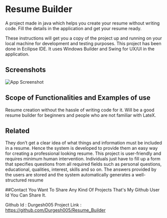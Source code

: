 
# Resume Builder

A project made in java which helps you create your resume without writing code. Fill the details in the application and get your resume ready.


These instructions will get you a copy of the project up and running on your local machine for development and testing purposes. This project has been done in Ecilipse IDE. It uses Windows Builder and Swing for UX/UI in the application.
## Screenshots

![App Screenshot](https://via.placeholder.com/468x300?text=App+Screenshot+Here)


## Scope of Functionalities and Examples of use
Resume creation without the hassle of writing code for it. Will be a good resume builder for beginners and people who are not familiar with LateX.
## Related

They don’t get a clear idea of what things and information must be included in a resume. Hence the system is developed to provide them an easy way for creating a professional looking resume. This project is user-friendly and requires minimum human intervention. Individuals just have to fill up a form that specifies questions from all required fields such as personal questions, educational, qualities, interest, skills and so on. The answers provided by the users are stored and the system automatically generates a well-structured resume

##Contact
You Want To Share Any Kind Of Projects That's My Github User Id You Can Share It.

Github Id : Durgesh005
Project Link : https://github.com/Durgesh005/Resume_Builder

